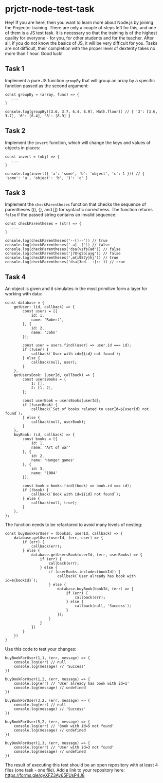 # prjctr-node-test-task
Hey! If you are here, then you want to learn more about Node.js by joining the Projector training. There are only a couple of steps left for this, and one of them is a JS test task. It is necessary so that the training is of the highest quality for everyone - for you, for other students and for the teacher. After all, if you do not know the basics of JS, it will be very difficult for you. Tasks are not difficult, their completion with the proper level of dexterity takes no more than 1 hour. Good luck!

## Task 1
Implement a pure JS function `groupBy` that will group an array by a specific function passed as the second argument:
```
const groupBy = (array, func) => {
   ...
}

console.log(groupBy([3.6, 3.7, 6.4, 8.9], Math.floor)) // { '3': [3.6, 3.7], '6': [6.4], '8': [8.9] }
```
## Task 2
Implement the `invert` function, which will change the keys and values of objects in places:
```
const invert = (obj) => {
   ...
}

console.log(invert({ 'a': 'some', 'b': 'object', 'c': 1 })) // { 'some': 'a', 'object': 'b', '1': 'c' }
```
## Task 3
Implement the `checkParentheses` function that checks the sequence of parentheses ((), {}, and []) for syntactic correctness. The function returns `false` if the passed string contains an invalid sequence:
```
const checkParentheses = (str) => {
   ...
}

console.log(checkParentheses('--()--')) // true
console.log(checkParentheses('-a]--[')) // false
console.log(checkParentheses('dsa{vsfs{ad')) // false
console.log(checkParentheses('j78(g5b]uyg')) // false
console.log(checkParentheses(',m{i987y}hj')) // true
console.log(checkParentheses('dsa[3ed---:]::')) // true
```
## Task 4
An object is given and it simulates in the most primitive form a layer for working with data:
```
const database = {
    getUser: (id, callback) => {
        const users = [{
            id: 1,
            name: 'Robert',
        }, {
            id: 2,
            name: 'John'
        }];
        
        const user = users.find((user) => user.id === id);
        if (!user) {
            callback(`User with id=${id} not found`);
        } else {
            callback(null, user);
        }
    },
    getUsersBook: (userId, callback) => {
        const usersBooks = {
            1: [],
            2: [1, 2],
        };

        const userBook = usersBooks[userId];
        if (!userBook) {
            callback(`Set of books related to userId=${userId} not found`);
        } else {
            callback(null, userBook);
        }
    },
    buyBook: (id, callback) => {
        const books = [{
            id: 1,
            name: 'Art of war'
        }, {
            id: 2,
            name: 'Hunger games'
        }, {
            id: 3,
            name: '1984'
        }];

        const book = books.find((book) => book.id === id);
        if (!book) {
            callback(`Book with id=${id} not found`);
        } else {
            callback(null, true);
        }
    },
};
```
The function needs to be refactored to avoid many levels of nesting:
```
const buyBookForUser = (bookId, userId, callback) => {
    database.getUser(userId, (err, user) => {
        if (err) {
            callback(err);
        } else {
            database.getUsersBook(userId, (err, userBooks) => {
                if (err) {
                    callback(err);
                } else {
                    if (userBooks.includes(bookId)) {
                        callback(`User already has book with id=${bookId}`);
                    } else {
                        database.buyBook(bookId, (err) => {
                            if (err) {
                                callback(err);
                            } else {
                                callback(null, 'Success');
                            }
                        });
                    }
                }
            })
        }
    })
}
```
Use this code to test your changes:
```
buyBookForUser(1,1, (err, message) => {
    console.log(err) // null
    console.log(message) // 'Success'
})

buyBookForUser(1,2, (err, message) => {
    console.log(err) // 'User already has book with id=1'
    console.log(message) // undefined
})

buyBookForUser(3,2, (err, message) => {
    console.log(err) // null
    console.log(message) // 'Success'
})

buyBookForUser(5,2, (err, message) => {
    console.log(err) // 'Book with id=5 not found'
    console.log(message) // undefined
})

buyBookForUser(1,3, (err, message) => {
    console.log(err) // 'User with id=3 not found'
    console.log(message) // undefined
})
```

The result of executing this test should be an open repository with at least 4 files (one task - one file).
Add a link to your repository here:
https://forms.gle/gvXFZ3Ay65FUsP4J8
